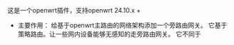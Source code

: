 这是一个openwrt插件，支持openwrt 24.10.x +

- 主要作用：
  给基于openwrt主路由的网络架构添加一个旁路由网关。 它基于策略路由。让一些网内设备能够无感知的走旁路由网关。 它不同于